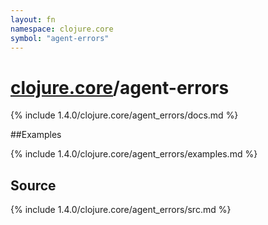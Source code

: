 ```yaml
---
layout: fn
namespace: clojure.core
symbol: "agent-errors"
---
```


# [clojure.core](../)/agent-errors

{% include 1.4.0/clojure.core/agent_errors/docs.md %}

##Examples

{% include 1.4.0/clojure.core/agent_errors/examples.md %}
## Source
{% include 1.4.0/clojure.core/agent_errors/src.md %}

